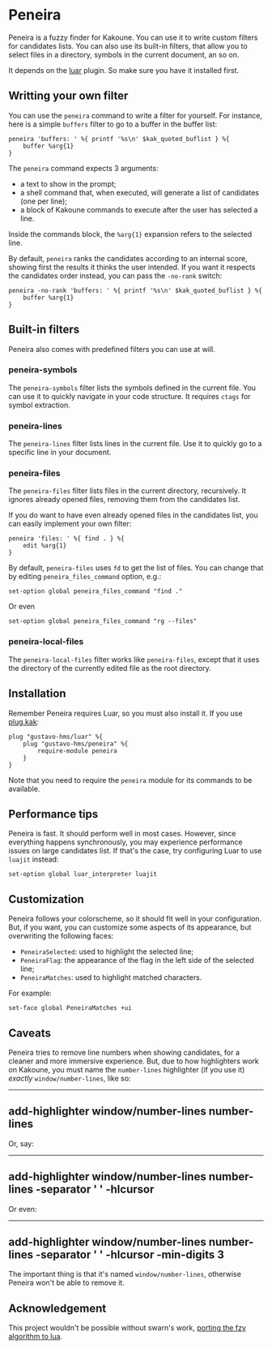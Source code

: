 # Peneira

Peneira is a fuzzy finder for Kakoune. You can use it to write custom filters
for candidates lists. You can also use its built-in filters, that allow you to
select files in a directory, symbols in the current document, an so on.

It depends on the [luar](https://github.com/gustavo-hms/luar) plugin. So make
sure you have it installed first.

## Writting your own filter

You can use the `peneira` command to write a filter for yourself. For instance,
here is a simple `buffers` filter to go to a buffer in the buffer list:

```
peneira 'buffers: ' %{ printf '%s\n' $kak_quoted_buflist } %{
    buffer %arg{1}
}
```

The `peneira` command expects 3 arguments:

* a text to show in the prompt;
* a shell command that, when executed, will generate a list of candidates (one
  per line);
* a block of Kakoune commands to execute after the user has selected a line.

Inside the commands block, the `%arg{1}` expansion refers to the selected line.

By default, `peneira` ranks the candidates according to an internal score,
showing first the results it thinks the user intended. If you want it respects
the candidates order instead, you can pass the `-no-rank` switch:

```
peneira -no-rank 'buffers: ' %{ printf '%s\n' $kak_quoted_buflist } %{
    buffer %arg{1}
}
```

## Built-in filters

Peneira also comes with predefined filters you can use at will.

### peneira-symbols

The `peneira-symbols` filter lists the symbols defined in the current file. You
can use it to quickly navigate in your code structure. It requires `ctags` for
symbol extraction.

### peneira-lines

The `peneira-lines` filter lists lines in the current file. Use it to quickly go
to a specific line in your document.

### peneira-files

The `peneira-files` filter lists files in the current directory, recursively. It
ignores already opened files, removing them from the candidates list.

If you do want to have even already opened files in the candidates list, you can
easily implement your own filter:

```
peneira 'files: ' %{ find . } %{
    edit %arg{1}
}
```

By default, `peneira-files` uses `fd` to get the list of files. You can change
that by editing `peneira_files_command` option, e.g.:

```
set-option global peneira_files_command "find ."
```

Or even

```
set-option global peneira_files_command "rg --files"
```

### peneira-local-files

The `peneira-local-files` filter works like `peneira-files`, except that it uses
the directory of the currently edited file as the root directory.

## Installation

Remember Peneira requires Luar, so you must also install it. If you use
[plug.kak](https://github.com/andreyorst/plug.kak):

```
plug "gustavo-hms/luar" %{
    plug "gustavo-hms/peneira" %{
        require-module peneira
    }
}
```

Note that you need to require the `peneira` module for its commands to be
available.

## Performance tips

Peneira is fast. It should perform well in most cases. However, since everything
happens synchronously, you may experience performance issues on large candidates
list. If that's the case, try configuring Luar to use `luajit` instead:

```
set-option global luar_interpreter luajit
```

## Customization

Peneira follows your colorscheme, so it should fit well in your configuration.
But, if you want, you can customize some aspects of its appearance, but
overwriting the following faces:

* `PeneiraSelected`: used to highlight the selected line;
* `PeneiraFlag`: the appearance of the flag in the left side of the selected line;
* `PeneiraMatches`: used to highlight matched characters.

For example:

```
set-face global PeneiraMatches +ui
```

## Caveats

Peneira tries to remove line numbers when showing candidates, for a cleaner and
more immersive experience. But, due to how highlighters work on Kakoune, you must
name the `number-lines` highlighter (if you use it) _exactly_
`window/number-lines`, like so:

----
add-highlighter window/number-lines number-lines
----

Or, say:

----
add-highlighter window/number-lines number-lines -separator ' ' -hlcursor
----

Or even:

----
add-highlighter window/number-lines number-lines -separator ' ' -hlcursor -min-digits 3
----

The important thing is that it's named `window/number-lines`, otherwise Peneira
won't be able to remove it.

## Acknowledgement

This project wouldn't be possible without swarn's work, [porting the fzy algorithm to lua](https://github.com/swarn/fzy-lua).
